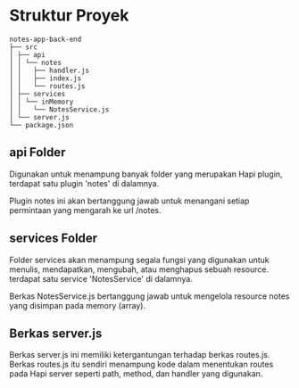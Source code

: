 # Struktur Proyek

    notes-app-back-end
    ├── src
    │ ├── api
    │ │ └── notes
    │ │   ├── handler.js
    │ │   ├── index.js
    │ │   └── routes.js
    │ ├── services
    │ │ └── inMemory
    │ │   └── NotesService.js
    │ └── server.js
    └── package.json

## api Folder

Digunakan untuk menampung banyak folder yang merupakan Hapi plugin,
terdapat satu plugin 'notes' di dalamnya.

Plugin notes ini akan bertanggung jawab untuk menangani setiap permintaan yang mengarah ke url /notes.

## services Folder

Folder services akan menampung segala fungsi yang digunakan untuk menulis, mendapatkan, mengubah, atau menghapus sebuah resource. terdapat satu service 'NotesService' di dalamnya. 

Berkas NotesService.js bertanggung jawab untuk mengelola resource notes yang disimpan pada memory (array).

## Berkas server.js

Berkas server.js ini memiliki ketergantungan terhadap berkas routes.js. Berkas routes.js itu sendiri menampung kode dalam menentukan routes pada Hapi server seperti path, method, dan handler yang digunakan.
